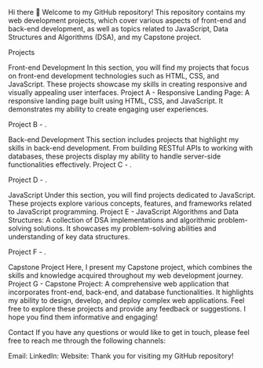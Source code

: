 Hi there 👋
Welcome to my GitHub repository! This repository contains my web development projects, which cover various aspects of front-end and back-end development, as well as topics related to JavaScript, Data Structures and Algorithms (DSA), and my Capstone project.

Projects

Front-end Development In this section, you will find my projects that focus on front-end development technologies such as HTML, CSS, and JavaScript. These projects showcase my skills in creating responsive and visually appealing user interfaces.
Project A - Responsive Landing Page: A responsive landing page built using HTML, CSS, and JavaScript. It demonstrates my ability to create engaging user experiences.

Project B - .

Back-end Development This section includes projects that highlight my skills in back-end development. From building RESTful APIs to working with databases, these projects display my ability to handle server-side functionalities effectively.
Project C - .

Project D - .

JavaScript Under this section, you will find projects dedicated to JavaScript. These projects explore various concepts, features, and frameworks related to JavaScript programming.
Project E - JavaScript Algorithms and Data Structures: A collection of DSA implementations and algorithmic problem-solving solutions. It showcases my problem-solving abilities and understanding of key data structures.

Project F - .

Capstone Project Here, I present my Capstone project, which combines the skills and knowledge acquired throughout my web development journey.
Project G - Capstone Project: A comprehensive web application that incorporates front-end, back-end, and database functionalities. It highlights my ability to design, develop, and deploy complex web applications. Feel free to explore these projects and provide any feedback or suggestions. I hope you find them informative and engaging!

Contact If you have any questions or would like to get in touch, please feel free to reach me through the following channels:

Email: LinkedIn: Website: Thank you for visiting my GitHub repository!

<!--
**pha46/pha46** is a ✨ _special_ ✨ repository because its `README.md` (this file) appears on your GitHub profile.

Here are some ideas to get you started:

- 🔭 I’m currently working on ...
- 🌱 I’m currently learning ...
- 👯 I’m looking to collaborate on ...
- 🤔 I’m looking for help with ...
- 💬 Ask me about ...
- 📫 How to reach me: ...
- 😄 Pronouns: ...
- ⚡ Fun fact: ...
-->
